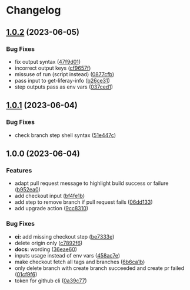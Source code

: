 # Changelog

## [1.0.2](https://github.com/lgdd/liferay-upgrade-action/compare/v1.0.1...v1.0.2) (2023-06-05)


### Bug Fixes

* fix output syntax ([47f9d01](https://github.com/lgdd/liferay-upgrade-action/commit/47f9d0134488467bbffb8f3e1cf22ddc4a1eea66))
* incorrect output keys ([cf9657f](https://github.com/lgdd/liferay-upgrade-action/commit/cf9657f828478c62618b365198eb50906eac34e9))
* missuse of run (script instead) ([0877cfb](https://github.com/lgdd/liferay-upgrade-action/commit/0877cfbf5bad31f4905d3b6edd650f845aef9c82))
* pass input to get-liferay-info ([b26ce31](https://github.com/lgdd/liferay-upgrade-action/commit/b26ce31dd0fafa4857377a385eb4902423180b4f))
* step outputs pass as env vars ([037ced1](https://github.com/lgdd/liferay-upgrade-action/commit/037ced1ac2560ea8e09d7c8f261806b6863880c9))

## [1.0.1](https://github.com/lgdd/liferay-upgrade-action/compare/v1.0.0...v1.0.1) (2023-06-04)


### Bug Fixes

* check branch step shell syntax ([51e447c](https://github.com/lgdd/liferay-upgrade-action/commit/51e447c46887d0981854b0b401762866f1f9e26f))

## 1.0.0 (2023-06-04)


### Features

* adapt pull request message to highlight build success or failure ([b952ea0](https://github.com/lgdd/liferay-upgrade-action/commit/b952ea09de6de3a1ff08d50c8f1def8059dde074))
* add checkout input ([bf4fe1b](https://github.com/lgdd/liferay-upgrade-action/commit/bf4fe1ba39cb60b9576c4c29e1e9d242171686c1))
* add step to remove branch if pull request fails ([06dd133](https://github.com/lgdd/liferay-upgrade-action/commit/06dd133ce934487270431ff30f38804382305c3e))
* add upgrade action ([9cc8310](https://github.com/lgdd/liferay-upgrade-action/commit/9cc8310e4326d049803b746ce2f157fcca1874a2))


### Bug Fixes

* **ci:** add missing checkout step ([be7333e](https://github.com/lgdd/liferay-upgrade-action/commit/be7333e3fd7bdd8636a2eab068324986b5bb7e3c))
* delete origin only ([c7892f6](https://github.com/lgdd/liferay-upgrade-action/commit/c7892f6c9c73f71994fd21e1fe818ccbea18a39a))
* **docs:** wording ([36eae60](https://github.com/lgdd/liferay-upgrade-action/commit/36eae6071193e8bd462fe71479ae7bd33c611162))
* inputs usage instead of env vars ([458ac7e](https://github.com/lgdd/liferay-upgrade-action/commit/458ac7e2e27b6485dab776e99f4c6938c6e07aab))
* make checkout fetch all tags and branches ([6b6ca1b](https://github.com/lgdd/liferay-upgrade-action/commit/6b6ca1be9d18ad2bed3d3a8e05fab2e6f3e2a814))
* only delete branch with create branch succeeded and create pr failed ([01cf9f6](https://github.com/lgdd/liferay-upgrade-action/commit/01cf9f6c9001f9634b87b9e878089aefa60e61e0))
* token for github cli ([0a39c77](https://github.com/lgdd/liferay-upgrade-action/commit/0a39c77b05b49611c545f24821082b79740d301b))
